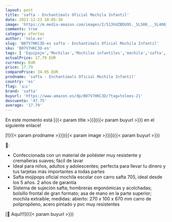 ```yaml
---
layout: post
title: 'safta - Enchantimals Oficial Mochila Infantil'
date: 2021-12-23 10:05:38
image: 'https://m.media-amazon.com/images/I/513hUZBDU9S._SL500_._SL400_.jpg'
comments: true
category: ofertas
author: 'tole.es'
slug: 'B07V7HKC3D-es safta - Enchantimals Oficial Mochila Infantil'
sku: 'B07V7HKC3D-es'
tags: [ 'Equipaje','Mochilas','Mochilas infantiles','mochila','safta', ]
actualPrice: 17.79 EUR
currency: EUR
price: 17.79
comparePrice: 34.05 EUR
prodname: 'safta - Enchantimals Oficial Mochila Infantil'
country: 'es'
flag: '🇪🇸'
brand: 'safta'
buyurl: 'https://www.amazon.es/dp/B07V7HKC3D/?tag=tolees-21'
descuento: '47.75'
average: '17.79'
---
```


En este momento está [{{< param title >}}]({{< param buyurl >}}) en el siguiente enlace!

[![{{< param prodname >}}]({{< param image >}})]({{< param buyurl >}})

🔎:

- Confeccionada con un material de poliéster muy resistente y cremalleras suaves; fácil de lavar
- Ideal para niños, adultos y adolescentes; perfecta para llevar tu dinero y tus tarjetas más importantes a todas partes
- Safta mojipops oficial mochila escolar con carro safta 705, ideal desde los 5 años. 2 años de garantía
- Sistema de sujeción safta; hombreras ergonómicas y acolchadas; bolsillo frontal de gran formato; asa de mano en la parte superior; mochila extraíble; medidas: abierto: 270 x 100 x 670 mm carro de polipropileno, acero pintado y pvc muy resistentes

[🛒 Aquí!!!]({{< param buyurl >}})
